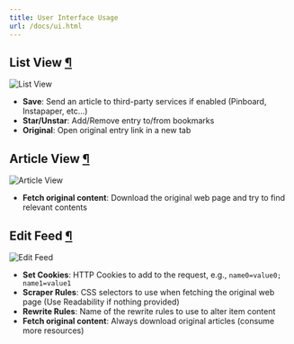 ```yaml
---
title: User Interface Usage
url: /docs/ui.html
---
```

<h2 id="list-view">List View <a class="anchor" href="#list-view" title="Permalink">¶</a></h2>

![List View](/images/list_view.png)

- **Save**: Send an article to third-party services if enabled (Pinboard, Instapaper, etc...)
- **Star/Unstar**: Add/Remove entry to/from bookmarks
- **Original**: Open original entry link in a new tab

<h2 id="article-view">Article View <a class="anchor" href="#article-view" title="Permalink">¶</a></h2>

![Article View](/images/entry_view.png)

- **Fetch original content**: Download the original web page and try to find relevant contents

<h2 id="edit-feed">Edit Feed <a class="anchor" href="#edit-feed" title="Permalink">¶</a></h2>

![Edit Feed](/images/edit_feed.png)

- **Set Cookies**: HTTP Cookies to add to the request, e.g., `name0=value0; name1=value1`
- **Scraper Rules**: CSS selectors to use when fetching the original web page (Use Readability if nothing provided)
- **Rewrite Rules**: Name of the rewrite rules to use to alter item content
- **Fetch original content**: Always download original articles (consume more resources)
